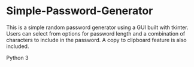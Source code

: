 # Simple-Password-Generator

This is a simple random password generator using a GUI built with tkinter.
Users can select from options for password length and a combination of characters to include in the password.
A copy to clipboard feature is also included.

Python 3
